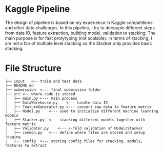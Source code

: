 # Kaggle Pipeline
The design of pipeline is based on my experience in Kaggle competitions and other data challenges. In this pipeline, I try to decouple different steps from data IO, feature extraction, building model, validation to stacking. The main purpose is for fast protytyping (not scalable). In terms of stacking, I am not a fan of multiple level stacking so the Stacker only provides basic stacking.

# File Structure
```
├── input	<-- train and test data
├── README.md
├── submission	<--- final submission folder
├── src	<-- where code is stored
│   ├── main.py	<--- main process
│   ├── DataWarehouse.py	<--- handle data IO
│   ├── FeatureGenerator.py	<--- convert raw data to feature matrix
│   ├── Model.py	<--- used to initialize different machine learning models
│   ├── Stacker.py	<--- stacking different models together with feature matrix
│   ├── Validator.py	<--- k-fold validation of Model/Stacker
│   ├── common.py	<--- define where files are stored and setup logging
│   ├── config	<--- storing config files for stacking, models, features to extract
```
